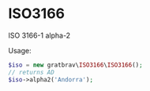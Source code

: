 # ISO3166

ISO 3166-1 alpha-2

Usage:
```php
$iso = new gratbrav\ISO3166\ISO3166();
// returns AD
$iso->alpha2('Andorra');
```